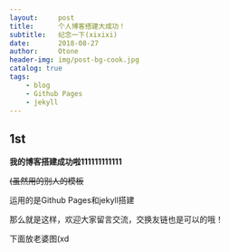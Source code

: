 ```yaml
---
layout:     post
title:      个人博客搭建大成功！
subtitle:   纪念一下(xixixi)
date:       2018-08-27
author:     Otone
header-img: img/post-bg-cook.jpg
catalog: true
tags:
    - blog
    - Github Pages
    - jekyll
---
```


## 1st ##
**我的博客搭建成功啦111111111111**

<s>(虽然用的别人的模板</s>

运用的是Github Pages和jekyll搭建

那么就是这样，欢迎大家留言交流，交换友链也是可以的哦！

下面放老婆图(xd